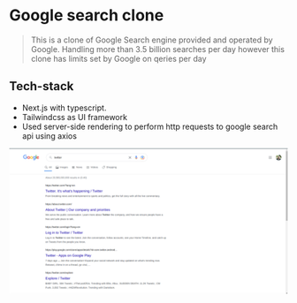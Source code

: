 # Google search clone

> This is a clone of Google Search engine provided and operated by Google. Handling more than 3.5 billion searches per day however this clone has limits set by Google on qeries per day

## Tech-stack
- Next.js with typescript.
- Tailwindcss as UI framework
- Used server-side rendering to perform http requests to google search api using axios

![Google search clone](/google.png)

